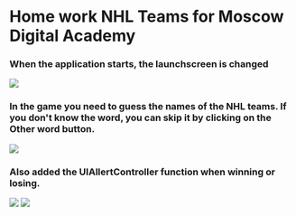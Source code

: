 # Home work NHL Teams for Moscow Digital Academy 

### When the application starts, the launchscreen is changed
![](https://github.com/SemennikovNA/nhlteams/blob/master/NHL%20Teams/Screenshots/Simulator%20Screen%20Shot%20-%20iPhone%2012%20-%202022-07-31%20at%2013.52.48.png) 

### In the game you need to guess the names of the NHL teams. If you don't know the word, you can skip it by clicking on the Other word button.
![](https://github.com/SemennikovNA/nhlteams/blob/master/NHL%20Teams/Screenshots/Simulator%20Screen%20Shot%20-%20iPhone%2012%20-%202022-07-31%20at%2014.14.46.png) 

### Also added the UIAllertController function when winning or losing.
![](https://github.com/SemennikovNA/nhlteams/blob/master/NHL%20Teams/Screenshots/Simulator%20Screen%20Shot%20-%20iPhone%2012%20-%202022-07-31%20at%2014.15.53.png) 
![](https://github.com/SemennikovNA/nhlteams/blob/master/NHL%20Teams/Screenshots/Simulator%20Screen%20Shot%20-%20iPhone%2012%20-%202022-07-31%20at%2014.15.04.png) 
